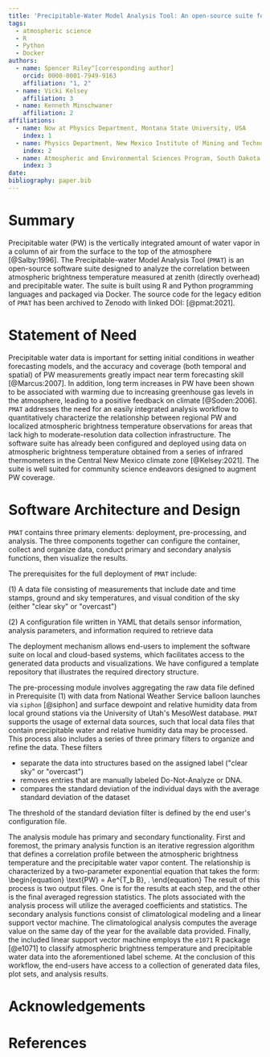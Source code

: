 ```yaml
---
title: 'Precipitable-Water Model Analysis Tool: An open-source suite for estimating precipitable water with low-cost instrumentation.'
tags:
  - atmospheric science
  - R
  - Python
  - Docker
authors:
  - name: Spencer Riley^[corresponding author]
    orcid: 0000-0001-7949-9163 
    affiliation: "1, 2"
  - name: Vicki Kelsey
    affiliation: 3
  - name: Kenneth Minschwaner
    affiliation: 2
affiliations:
  - name: Now at Physics Department, Montana State University, USA
    index: 1
  - name: Physics Department, New Mexico Institute of Mining and Technology, USA
    index: 2
  - name: Atmospheric and Environmental Sciences Program, South Dakota School of Mines and Technology, USA
    index: 3
date:
bibliography: paper.bib
---
```

# Summary
Precipitable water (PW) is the vertically integrated amount of water vapor in a column of air from the surface to the top of the atmosphere [@Salby:1996]. The Precipitable-water Model Analysis Tool (``PMAT``) is an open-source software suite designed to analyze the correlation between atmospheric brightness temperature measured at zenith (directly overhead) and precipitable water. The suite is built using R and Python programming languages and packaged via Docker.  The source code for the legacy edition of ``PMAT`` has been archived to Zenodo with linked DOI: [@pmat:2021].

# Statement of Need
Precipitable water data is important for setting initial conditions in weather forecasting models, and the accuracy and coverage (both temporal and spatial) of PW measurements greatly impact near term forecasting skill [@Marcus:2007].  In addition, long term increases in PW have been shown to be associated with warming due to increasing greenhouse gas levels in the atmosphere, leading to a positive feedback on climate [@Soden:2006]. ``PMAT`` addresses the need for an easily integrated analysis workflow to quantitatively characterize the relationship between regional PW and localized atmospheric brightness temperature observations for areas that lack high to moderate-resolution data collection infrastructure. The software suite has already been configured and deployed using data on atmospheric brightness temperature obtained from a series of infrared thermometers in the Central New Mexico climate zone [@Kelsey:2021]. The suite is well suited for community science endeavors designed to augment PW coverage. 

# Software Architecture and Design
``PMAT`` contains three primary elements: deployment, pre-processing, and analysis. The three components together can configure the container, collect and organize data, conduct primary and secondary analysis functions, then visualize the results. 

The prerequisites for the full deployment of ``PMAT`` include:

(1) A data file consisting of measurements that include date and time stamps, ground and sky temperatures, and visual condition of the sky (either "clear sky" or "overcast")

(2) A configuration file written in YAML that details sensor information, analysis parameters, and information required to retrieve data

The deployment mechanism allows end-users to implement the software suite on local and cloud-based systems, which facilitates access to the generated data products and visualizations. We have configured a template repository that illustrates the required directory structure. 
 
The pre-processing module involves aggregating the raw data file defined in Prerequisite (1) with data from National Weather Service balloon launches via `siphon` [@siphon] and surface dewpoint and relative humidity data from local ground stations via the University of Utah's MesoWest database. ``PMAT`` supports the usage of external data sources, such that local data files that contain precipitable water and relative humidity data may be processed. This process also includes a series of three primary filters to organize and refine the data. These filters

- separate the data into structures based on the assigned label ("clear sky" or "overcast")
- removes entries that are manually labeled Do-Not-Analyze or DNA.
- compares the standard deviation of the individual days with the average standard deviation of the dataset

The threshold of the standard deviation filter is defined by the end user's configuration file. 

The analysis module has primary and secondary functionality. First and foremost, the primary analysis function is an iterative regression algorithm that defines a correlation profile between the atmospheric brightness temperature and the precipitable water vapor content. The relationship is characterized by a two-parameter exponential equation that takes the form:
\begin{equation}
\text{PW} = Ae^{T_b B}\, .
\end{equation}
The result of this process is two output files. One is for the results at each step, and the other is the final averaged regression statistics. The plots associated with the analysis process will utilize the averaged coefficients and statistics. The secondary analysis functions consist of climatological modeling and a linear support vector machine. The climatological analysis computes the average value on the same day of the year for the available data provided. Finally, the included linear support vector machine employs the ``e1071`` R package [@e1071] to classify atmospheric brightness temperature and precipitable water data into the aforementioned label scheme. At the conclusion of this workflow, the end-users have access to a collection of generated data files, plot sets, and analysis results.

# Acknowledgements

# References
